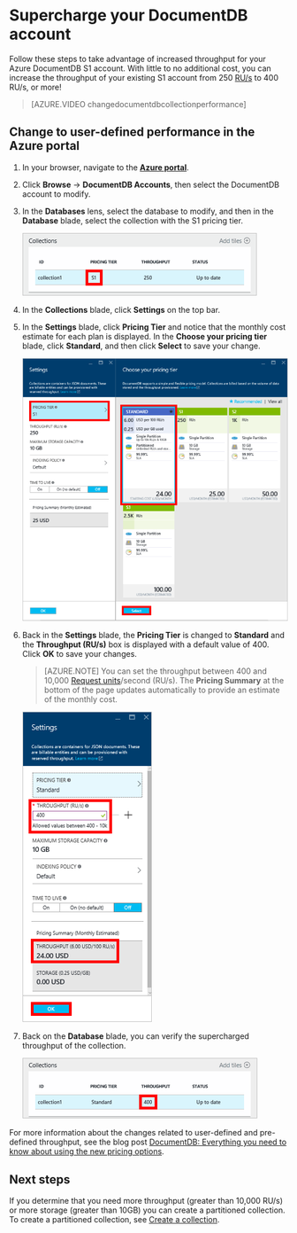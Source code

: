 <properties 
	pageTitle="Supercharge your DocumentDB S1 account | Microsoft Azure" 
	description="Take advantage of increased throughput in your DocumentDB S1 account by making a few simple changes in the Azure portal." 
	services="documentdb" 
	authors="mimig1" 
	manager="jhubbard" 
	editor="monicar" 
	documentationCenter=""/>

<tags 
	ms.service="documentdb" 
	ms.workload="data-services" 
	ms.tgt_pltfrm="na" 
	ms.devlang="na" 
	ms.topic="article" 
	ms.date="06/27/2016" 
	ms.author="mimig"/>

# Supercharge your DocumentDB account

Follow these steps to take advantage of increased throughput for your Azure DocumentDB S1 account. With little to no additional cost, you can increase the throughput of your existing S1 account from 250 [RU/s](documentdb-request-units.md) to 400 RU/s, or more!  

> [AZURE.VIDEO changedocumentdbcollectionperformance]

## Change to user-defined performance in the Azure portal

1. In your browser, navigate to the [**Azure portal**](https://portal.azure.com). 
2. Click **Browse** -> **DocumentDB Accounts**, then select the DocumentDB account to modify.   
3. In the **Databases** lens, select the database to modify, and then in the **Database** blade, select the collection with the S1 pricing tier.

      ![Screen shot of the Database blade with an S1 collection](./media/documentdb-supercharge-your-account/documentdb-change-performance-S1.png)

4. In the **Collections** blade, click **Settings** on the top bar.   
5. In the **Settings** blade, click **Pricing Tier** and notice that the monthly cost estimate for each plan is displayed. In the **Choose your pricing tier** blade, click **Standard**, and then click **Select** to save your change.

      ![Screen shot of the DocumentDB Settings and Choose your pricing tier blades](./media/documentdb-supercharge-your-account/documentdb-change-performance.png)

6. Back in the **Settings** blade, the **Pricing Tier** is changed to **Standard** and the **Throughput (RU/s)** box is displayed with a default value of 400. Click **OK** to save your changes. 

    > [AZURE.NOTE] You can set the throughput between 400 and 10,000 [Request units](../articles/documentdb/documentdb-request-units.md)/second (RU/s). The **Pricing Summary** at the bottom of the page updates automatically to provide an estimate of the monthly cost.
    
	![Screen shot of the Settings blade showing where to change the throughput value](./media/documentdb-supercharge-your-account/documentdb-change-performance-set-thoughput.png)

8. Back on the **Database** blade, you can verify the supercharged throughput of the collection. 

	![Screen shot of the Database blade with modified collection](./media/documentdb-supercharge-your-account/documentdb-change-performance-confirmation.png)

For more information about the changes related to user-defined and pre-defined throughput, see the blog post [DocumentDB: Everything you need to know about using the new pricing options](https://azure.microsoft.com/blog/documentdb-use-the-new-pricing-options-on-your-existing-collections/).

## Next steps

If you determine that you need more throughput (greater than 10,000 RU/s) or more storage (greater than 10GB) you can create a partitioned collection. To create a partitioned collection, see [Create a collection](documentdb-create-collection.md).